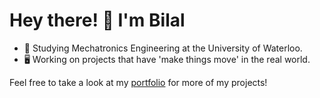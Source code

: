 # Hey there! 👋 I'm Bilal

- 🤖 Studying Mechatronics Engineering at the University of Waterloo. 
- 🖥️ Working on projects that have 'make things move' in the real world.

Feel free to take a look at my [portfolio](https://www.bilal7.com/) for more of my projects!
